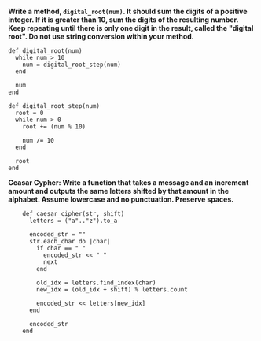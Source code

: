 **Write a method, `digital_root(num)`. It should sum the digits of a positive integer. If it is greater than 10, sum the digits of the resulting number. Keep repeating until there is only one digit in the result, called the "digital root". Do not use string conversion within your method.**

    def digital_root(num)
      while num > 10
        num = digital_root_step(num)
      end
    
      num
    end
    
    def digital_root_step(num)
      root = 0
      while num > 0
        root += (num % 10)
    
        num /= 10
      end
    
      root
    end



**Ceasar Cypher: Write a function that takes a message and an increment amount and outputs the same letters shifted by that amount in the alphabet. Assume lowercase and no punctuation. Preserve spaces.**

        def caesar_cipher(str, shift)
          letters = ("a".."z").to_a
    
          encoded_str = ""
          str.each_char do |char|
            if char == " "
              encoded_str << " "
              next
            end
    
            old_idx = letters.find_index(char)
            new_idx = (old_idx + shift) % letters.count
    
            encoded_str << letters[new_idx]
          end
    
          encoded_str
        end